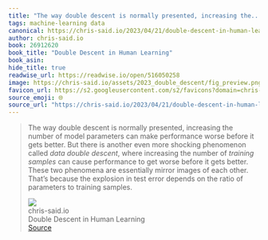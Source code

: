 ```yaml
---
title: "The way double descent is normally presented, increasing the..."
tags: machine-learning data
canonical: https://chris-said.io/2023/04/21/double-descent-in-human-learning/
author: chris-said.io
book: 26912620
book_title: "Double Descent in Human Learning"
book_asin: 
hide_title: true
readwise_url: https://readwise.io/open/516050258
image: https://chris-said.io/assets/2023_double_descent/fig_preview.png
favicon_url: https://s2.googleusercontent.com/s2/favicons?domain=chris-said.io
source_emoji: 🌐
source_url: "https://chris-said.io/2023/04/21/double-descent-in-human-learning/#:~:text=The%20way%20double,to%20training%20samples."
---
```


> The way double descent is normally presented, increasing the number of model parameters can make performance worse before it gets better. But there is another even more shocking phenomenon called *data double descent*, where increasing the number of *training samples* can cause performance to get worse before it gets better. These two phenomena are essentially mirror images of each other. That’s because the explosion in test error depends on the ratio of parameters to training samples.
> <div class="quoteback-footer"><div class="quoteback-avatar"><img class="mini-favicon" src="https://s2.googleusercontent.com/s2/favicons?domain=chris-said.io"></div><div class="quoteback-metadata"><div class="metadata-inner"><span style="display:none">FROM:</span><div aria-label="chris-said.io" class="quoteback-author"> chris-said.io</div><div aria-label="Double Descent in Human Learning" class="quoteback-title"> Double Descent in Human Learning</div></div></div><div class="quoteback-backlink"><a target="_blank" aria-label="go to the full text of this quotation" rel="noopener" href="https://chris-said.io/2023/04/21/double-descent-in-human-learning/#:~:text=The%20way%20double,to%20training%20samples." class="quoteback-arrow"> Source</a></div></div>